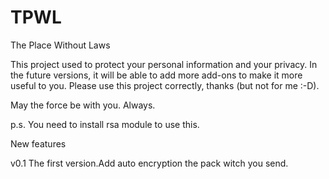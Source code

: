 # TPWL
The Place Without Laws

This project used to protect your personal information and your privacy.
In the future versions, it will be able to add more add-ons to make it more useful to you.
Please use this project correctly, thanks (but not for me :-D).

May the force be with you. Always.

p.s. You need to install rsa module to use this.

New features

v0.1 The first version.Add auto encryption the pack witch you send.
